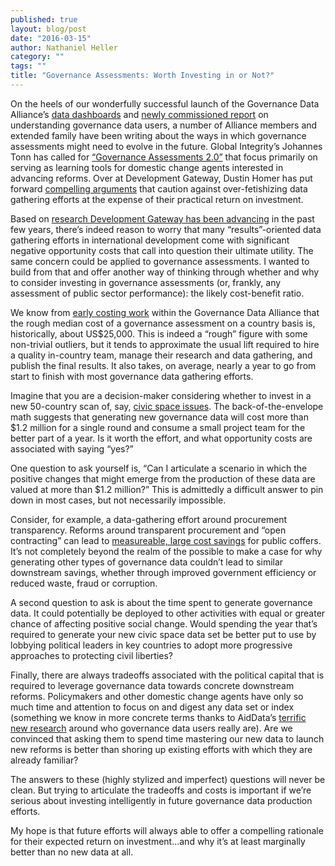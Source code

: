 ```yaml
---
published: true
layout: blog/post
date: "2016-03-15"
author: Nathaniel Heller
category: ""
tags: ""
title: "Governance Assessments: Worth Investing in or Not?"
---
```


On the heels of our wonderfully successful launch of the Governance Data Alliance’s [data dashboards](http://www.governancedata.org/compare) and [newly commissioned report](http://aiddata.org/governance-data-report) on understanding governance data users, a number of Alliance members and extended family have been writing about the ways in which governance assessments might need to evolve in the future. Global Integrity’s Johannes Tonn has called for [“Governance Assessments 2.0”](https://www.globalintegrity.org/2016/03/toward-governance-assessments-2-0/) that focus primarily on serving as learning tools for domestic change agents interested in advancing reforms. Over at Development Gateway, Dustin Homer has put forward [compelling arguments](http://www.developmentgateway.org/2016/03/03/results-indicators-costs-benefits/) that caution against over-fetishizing data gathering efforts at the expense of their practical return on investment.

Based on [research Development Gateway has been advancing](http://www.developmentgateway.org/expertise/results/) in the past few years, there’s indeed reason to worry that many “results”-oriented data gathering efforts in international development come with significant negative opportunity costs that call into question their ultimate utility. The same concern could be applied to governance assessments. I wanted to build from that and offer another way of thinking through whether and why to consider investing in governance assessments (or, frankly, any assessment of public sector performance): the likely cost-benefit ratio. 

We know from [early costing work](http://dataalliance.globalintegrity.org/#rank) within the Governance Data Alliance that the rough median cost of a governance assessment on a country basis is, historically, about US$25,000. This is indeed a “rough” figure with some non-trivial outliers, but it tends to approximate the usual lift required to hire a quality in-country team, manage their research and data gathering, and publish the final results. It also takes, on average, nearly a year to go from start to finish with most governance data gathering efforts.

Imagine that you are a decision-maker considering whether to invest in a new 50-country scan of, say, [civic space issues](http://www.icnl.org/csi/). The back-of-the-envelope math suggests that generating new governance data will cost more than $1.2 million for a single round and consume a small project team for the better part of a year. Is it worth the effort, and what opportunity costs are associated with saying “yes?”

One question to ask yourself is, “Can I articulate a scenario in which the positive changes that might emerge from the production of these data are valued at more than $1.2 million?” This is admittedly a difficult answer to pin down in most cases, but not necessarily impossible. 

Consider, for example, a data-gathering effort around procurement transparency. Reforms around transparent procurement and “open contracting” can lead to [measureable, large cost savings](http://www.open-contracting.org/2015/12/17/open_contracting_awakens/) for public coffers. It’s not completely beyond the realm of the possible to make a case for why generating other types of governance data couldn’t lead to similar downstream savings, whether through improved government efficiency or reduced waste, fraud or corruption.

A second question to ask is about the time spent to generate governance data. It could potentially be deployed to other activities with equal or greater chance of affecting positive social change. Would spending the year that’s required to generate your new civic space data set be better put to use by lobbying political leaders in key countries to adopt more progressive approaches to protecting civil liberties? 

Finally, there are always tradeoffs associated with the political capital that is required to leverage governance data towards concrete downstream reforms. Policymakers and other domestic change agents have only so much time and attention to focus on and digest any data set or index (something we know in more concrete terms thanks to AidData’s [terrific new research](http://aiddata.org/governance-data-report) around who governance data users really are). Are we convinced that asking them to spend time mastering our new data to launch new reforms is better than shoring up existing efforts with which they are already familiar?

The answers to these (highly stylized and imperfect) questions will never be clean. But trying to articulate the tradeoffs and costs is important if we’re serious about investing intelligently in future governance data production efforts. 

My hope is that future efforts will always able to offer a compelling rationale for their expected return on investment…and why it’s at least marginally better than no new data at all.

